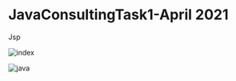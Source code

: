 # JavaConsultingTask1-April 2021

Jsp 

![index](https://user-images.githubusercontent.com/74708604/112901317-44273080-90ed-11eb-99e9-2be816133dde.jpg)

![java](https://user-images.githubusercontent.com/74708604/112901304-3ffb1300-90ed-11eb-8967-4ec7b332777b.jpg)

